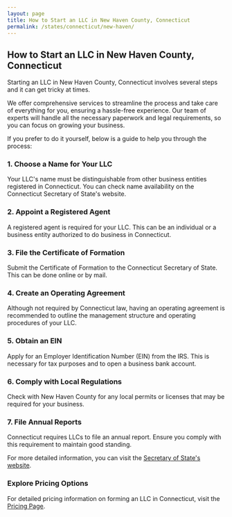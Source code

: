 ```yaml
---
layout: page
title: How to Start an LLC in New Haven County, Connecticut
permalink: /states/connecticut/new-haven/
---
```


<h2>How to Start an LLC in New Haven County, Connecticut</h2>

<p>Starting an LLC in New Haven County, Connecticut involves several steps and it can get tricky at times.</p>

<p>We offer comprehensive services to streamline the process and take care of everything for you, ensuring a hassle-free experience. Our team of experts will handle all the necessary paperwork and legal requirements, so you can focus on growing your business.</p>

<p>If you prefer to do it yourself, below is a guide to help you through the process:</p>

<h3>1. Choose a Name for Your LLC</h3>
<p>Your LLC's name must be distinguishable from other business entities registered in Connecticut. You can check name availability on the Connecticut Secretary of State's website.</p>

<h3>2. Appoint a Registered Agent</h3>
<p>A registered agent is required for your LLC. This can be an individual or a business entity authorized to do business in Connecticut.</p>

<h3>3. File the Certificate of Formation</h3>
<p>Submit the Certificate of Formation to the Connecticut Secretary of State. This can be done online or by mail.</p>

<h3>4. Create an Operating Agreement</h3>
<p>Although not required by Connecticut law, having an operating agreement is recommended to outline the management structure and operating procedures of your LLC.</p>

<h3>5. Obtain an EIN</h3>
<p>Apply for an Employer Identification Number (EIN) from the IRS. This is necessary for tax purposes and to open a business bank account.</p>

<h3>6. Comply with Local Regulations</h3>
<p>Check with New Haven County for any local permits or licenses that may be required for your business.</p>

<h3>7. File Annual Reports</h3>
<p>Connecticut requires LLCs to file an annual report. Ensure you comply with this requirement to maintain good standing.</p>

<p>For more detailed information, you can visit the <a href="https://www.sos.connecticut.gov/">Secretary of State's website</a>.</p>

<h3>Explore Pricing Options</h3>
<p>For detailed pricing information on forming an LLC in Connecticut, visit the <a href="{ '/new-pricing/' | relative_url }">Pricing Page</a>.</p>
